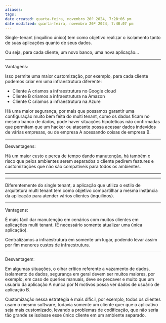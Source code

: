 ```yaml
---
aliases: 
tags: 
date created: quarta-feira, novembro 20º 2024, 7:28:06 pm
date modified: quarta-feira, novembro 20º 2024, 7:40:07 pm
---
```

Single-tenant (inquilino único) tem como objetivo realizar o isolamento tanto de suas aplicações quanto de seus dados.

Ou seja, para cada cliente, um novo banco, uma nova aplicação...

---

Vantagens:

Isso permite uma maior customização, por exemplo, para cada cliente podemos criar em uma infraestrutura diferente:
- Cliente A criamos a infraestrutura no Google cloud
- Cliente B criamos a infraestrutura na Amazon
- Cliente C criamos a infraestrutura na Azure

Há uma maior segurança, por mais que possamos garantir uma configuração muito bem feita do multi tenant, como os dados ficam no mesmo banco de dados, pode haver situações hipoteticas não confirmadas que permitam que um hacker ou atacante possa acessar dados indevidos de várias empresas, ou de empresa A acessando coisas de empresa B.

---

Desvantagens:

Há um maior custo e perca de tempo dando manutenção, há também o risco que pelos ambientes serem separados o cliente pedirem features e customizações que não são compativeis para todos os ambientes.

---
---

Diferentemente do single tenant, a aplicação que utiliza o estilo de arquitetura multi tenant tem como objetivo compartilhar a mesma instância da aplicação para atender vários clientes (inquilinos).

---

Vantagens:

É mais fácil dar manutenção em cenários com muitos clientes em aplicações multi tenant. (É necessário somente atualizar uma única aplicação).

Centralizamos a infraestrutura em somente um lugar, podendo levar assim por fim menores custos de infraestrutura.

---

Desvantagem:

Em algumas situações, o olhar crítico referente a vazamento de dados, isolamento de dados, segurança em geral devem ser muitos maiores, por exemplo, em caso de queries manuais, deve se precaver e muito que um usuário da aplicação A nunca por N motivos possa ver dados de usuário de aplicação B.

Customização nessa estratégia é mais dificil, por exemplo, todos os clientes usam o mesmo software, todavia somente um cliente quer que o aplicativo seja mais customizado, levando a problemas de codificação, que não seria tão grande se isolasse esse único cliente em um ambiente separado.